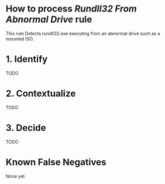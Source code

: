 # How to process *Rundll32 From Abnormal Drive* rule
This rule Detects rundll32.exe executing from an abnormal drive such as a mounted ISO.

# 1. Identify
TODO

# 2. Contextualize
TODO

# 3. Decide
TODO

# Known False Negatives
None yet.
